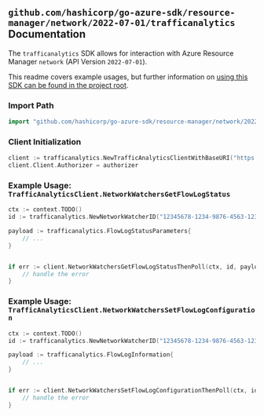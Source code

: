 
## `github.com/hashicorp/go-azure-sdk/resource-manager/network/2022-07-01/trafficanalytics` Documentation

The `trafficanalytics` SDK allows for interaction with Azure Resource Manager `network` (API Version `2022-07-01`).

This readme covers example usages, but further information on [using this SDK can be found in the project root](https://github.com/hashicorp/go-azure-sdk/tree/main/docs).

### Import Path

```go
import "github.com/hashicorp/go-azure-sdk/resource-manager/network/2022-07-01/trafficanalytics"
```


### Client Initialization

```go
client := trafficanalytics.NewTrafficAnalyticsClientWithBaseURI("https://management.azure.com")
client.Client.Authorizer = authorizer
```


### Example Usage: `TrafficAnalyticsClient.NetworkWatchersGetFlowLogStatus`

```go
ctx := context.TODO()
id := trafficanalytics.NewNetworkWatcherID("12345678-1234-9876-4563-123456789012", "example-resource-group", "networkWatcherValue")

payload := trafficanalytics.FlowLogStatusParameters{
	// ...
}


if err := client.NetworkWatchersGetFlowLogStatusThenPoll(ctx, id, payload); err != nil {
	// handle the error
}
```


### Example Usage: `TrafficAnalyticsClient.NetworkWatchersSetFlowLogConfiguration`

```go
ctx := context.TODO()
id := trafficanalytics.NewNetworkWatcherID("12345678-1234-9876-4563-123456789012", "example-resource-group", "networkWatcherValue")

payload := trafficanalytics.FlowLogInformation{
	// ...
}


if err := client.NetworkWatchersSetFlowLogConfigurationThenPoll(ctx, id, payload); err != nil {
	// handle the error
}
```
